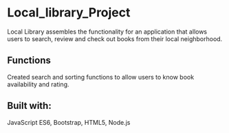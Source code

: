 # Local_library_Project

Local Library assembles the functionality for an application that allows users to search, review and check out books from their local neighborhood.

## Functions

Created search and sorting functions to allow users to know book availability and rating.

## Built with:

JavaScript ES6, Bootstrap, HTML5, Node.js

